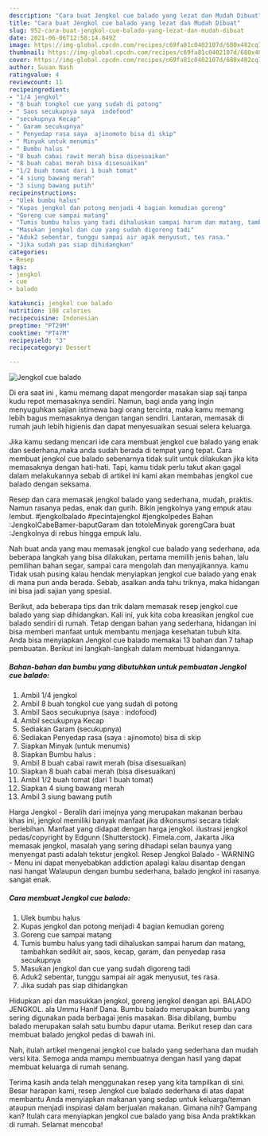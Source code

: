 ```yaml
---
description: "Cara buat Jengkol cue balado yang lezat dan Mudah Dibuat"
title: "Cara buat Jengkol cue balado yang lezat dan Mudah Dibuat"
slug: 952-cara-buat-jengkol-cue-balado-yang-lezat-dan-mudah-dibuat
date: 2021-06-06T12:58:14.849Z
image: https://img-global.cpcdn.com/recipes/c69fa81c0402107d/680x482cq70/jengkol-cue-balado-foto-resep-utama.jpg
thumbnail: https://img-global.cpcdn.com/recipes/c69fa81c0402107d/680x482cq70/jengkol-cue-balado-foto-resep-utama.jpg
cover: https://img-global.cpcdn.com/recipes/c69fa81c0402107d/680x482cq70/jengkol-cue-balado-foto-resep-utama.jpg
author: Susan Nash
ratingvalue: 4
reviewcount: 11
recipeingredient:
- "1/4 jengkol"
- "8 buah tongkol cue yang sudah di potong"
- " Saos secukupnya saya  indofood"
- "secukupnya Kecap"
- " Garam secukupnya"
- " Penyedap rasa saya  ajinomoto bisa di skip"
- " Minyak untuk menumis"
- " Bumbu halus "
- "8 buah cabai rawit merah bisa disesuaikan"
- "8 buah cabai merah bisa disesuaikan"
- "1/2 buah tomat dari 1 buah tomat"
- "4 siung bawang merah"
- "3 siung bawang putih"
recipeinstructions:
- "Ulek bumbu halus"
- "Kupas jengkol dan potong menjadi 4 bagian kemudian goreng"
- "Goreng cue sampai matang"
- "Tumis bumbu halus yang tadi dihaluskan sampai harum dan matang, tambahkan sedikit air, saos, kecap, garam, dan penyedap rasa secukupnya"
- "Masukan jengkol dan cue yang sudah digoreng tadi"
- "Aduk2 sebentar, tunggu sampai air agak menyusut, tes rasa."
- "Jika sudah pas siap dihidangkan"
categories:
- Resep
tags:
- jengkol
- cue
- balado

katakunci: jengkol cue balado 
nutrition: 108 calories
recipecuisine: Indonesian
preptime: "PT29M"
cooktime: "PT47M"
recipeyield: "3"
recipecategory: Dessert

---
```



![Jengkol cue balado](https://img-global.cpcdn.com/recipes/c69fa81c0402107d/680x482cq70/jengkol-cue-balado-foto-resep-utama.jpg)

Di era  saat ini , kamu memang dapat mengorder masakan siap saji tanpa kudu repot memasaknya sendiri. Namun, bagi anda yang ingin menyuguhkan sajian istimewa bagi orang tercinta, maka kamu memang lebih bagus memasaknya dengan tangan sendiri. Lantaran, memasak di rumah jauh lebih higienis dan dapat menyesuaikan sesuai selera keluarga.

Jika kamu sedang mencari ide cara membuat jengkol cue balado yang enak dan sederhana,maka anda sudah berada di tempat yang tepat. Cara membuat jengkol cue balado  sebenarnya tidak sulit untuk dilakukan jika kita memasaknya dengan hati-hati. Tapi, kamu tidak perlu takut akan gagal dalam melakukannya 
sebab di artikel ini kami akan membahas jengkol cue balado dengan seksama.  

Resep dan cara memasak jengkol balado yang sederhana, mudah, praktis. Namun rasanya pedas, enak dan gurih. Bikin jengkolnya yang empuk atau lembut. #jengkolbalado #pecintajengkol #jengkolpedes Bahan :JengkolCabeBamer-baputGaram dan totoleMinyak gorengCara buat :Jengkolnya di rebus hingga empuk lalu.

Nah buat anda yang mau memasak jengkol cue balado yang sederhana, ada beberapa langkah yang bisa dilakukan, pertama memilih jenis bahan, lalu pemilihan bahan segar, sampai cara mengolah dan menyajikannya. kamu Tidak usah pusing kalau hendak menyiapkan jengkol cue balado yang enak di mana pun anda berada. Sebab, asalkan anda  tahu triknya, maka hidangan ini bisa jadi sajian yang spesial.

Berikut, ada beberapa tips dan trik dalam memasak resep jengkol cue balado yang siap dihidangkan. Kali ini, yuk kita coba kreasikan jengkol cue balado sendiri di rumah. Tetap dengan bahan yang sederhana, hidangan ini bisa memberi manfaat untuk membantu menjaga kesehatan tubuh kita. Anda bisa menyiapkan Jengkol cue balado memakai 13 bahan dan 7 tahap pembuatan. Berikut ini langkah-langkah dalam membuat hidangannya.

<!--inarticleads1-->

##### Bahan-bahan dan bumbu yang dibutuhkan untuk pembuatan Jengkol cue balado:

1. Ambil 1/4 jengkol
1. Ambil 8 buah tongkol cue yang sudah di potong
1. Ambil  Saos secukupnya (saya : indofood)
1. Ambil secukupnya Kecap
1. Sediakan  Garam (secukupnya)
1. Sediakan  Penyedap rasa (saya : ajinomoto) bisa di skip
1. Siapkan  Minyak (untuk menumis)
1. Siapkan  Bumbu halus :
1. Ambil 8 buah cabai rawit merah (bisa disesuaikan)
1. Siapkan 8 buah cabai merah (bisa disesuaikan)
1. Ambil 1/2 buah tomat (dari 1 buah tomat)
1. Siapkan 4 siung bawang merah
1. Ambil 3 siung bawang putih


Harga Jengkol - Beralih dari imejnya yang merupakan makanan berbau khas ini, jengkol memiliki banyak manfaat jika dikonsumsi secara tidak berlebihan. Manfaat yang didapat dengan harga jengkol. ilustrasi jengkol pedas/copyright by Edgunn (Shutterstock). Fimela.com, Jakarta Jika memasak jengkol, masalah yang sering dihadapi selan baunya yang menyengat pasti adalah tekstur jengkol. Resep Jengkol Balado - WARNING - Menu ini dapat menyebabkan addiction apalagi kalau disantap dengan nasi hangat Walaupun dengan bumbu sederhana, balado jengkol ini rasanya sangat enak. 

<!--inarticleads2-->

##### Cara membuat Jengkol cue balado:

1. Ulek bumbu halus
1. Kupas jengkol dan potong menjadi 4 bagian kemudian goreng
1. Goreng cue sampai matang
1. Tumis bumbu halus yang tadi dihaluskan sampai harum dan matang, tambahkan sedikit air, saos, kecap, garam, dan penyedap rasa secukupnya
1. Masukan jengkol dan cue yang sudah digoreng tadi
1. Aduk2 sebentar, tunggu sampai air agak menyusut, tes rasa.
1. Jika sudah pas siap dihidangkan


Hidupkan api dan masukkan jengkol, goreng jengkol dengan api. BALADO JENGKOL. ala Ummu Hanif Dana. Bumbu balado merupakan bumbu yang sering digunakan pada berbagai jenis masakan. Bisa dibilang, bumbu balado merupakan salah satu bumbu dapur utama. Berikut resep dan cara membuat balado jengkol pedas di bawah ini. 

Nah, itulah artikel mengenai  jengkol cue balado  yang sederhana dan mudah versi kita. Semoga anda mampu membuatnya dengan hasil yang dapat membuat keluarga di rumah senang. 

Terima kasih anda telah menggunakan resep yang kita tampilkan di sini. Besar harapan kami, resep  Jengkol cue balado sederhana di atas dapat membantu Anda menyiapkan makanan yang sedap untuk keluarga/teman ataupun menjadi inspirasi dalam berjualan makanan. Gimana nih? Gampang kan? Itulah cara menyiapkan jengkol cue balado yang bisa Anda praktikkan di rumah. Selamat mencoba!

